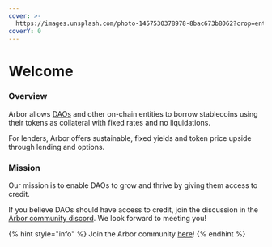 ```yaml
---
cover: >-
  https://images.unsplash.com/photo-1457530378978-8bac673b8062?crop=entropy&cs=tinysrgb&fm=jpg&ixid=MnwxOTcwMjR8MHwxfHNlYXJjaHwxfHxncm93fGVufDB8fHx8MTY2MTQ1MjUyOQ&ixlib=rb-1.2.1&q=80
coverY: 0
---
```


# Welcome

### Overview

Arbor allows [DAOs](https://ethereum.org/en/dao/) and other on-chain entities to borrow stablecoins using their tokens as collateral with fixed rates and no liquidations.

For lenders, Arbor offers sustainable, fixed yields and token price upside through lending and options.

### Mission

Our mission is to enable DAOs to grow and thrive by giving them access to credit.

If you believe DAOs should have access to credit, join the discussion in the [Arbor community discord](https://discord.gg/T72Rdzu3). We look forward to meeting you!

{% hint style="info" %}
Join the Arbor community [here](https://discord.gg/T72Rdzu3)!
{% endhint %}
